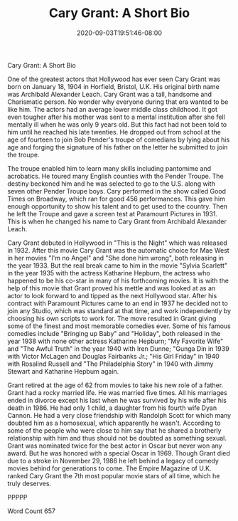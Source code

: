 ﻿---
title: "Cary Grant: A Short Bio"
date: 2020-09-03T19:51:46-08:00
description: "TXT Tips for Web Success"
featured_image: "/images/TXT.jpg"
tags: ["TXT"]
---

Cary Grant: A Short Bio

One of the greatest actors that Hollywood has ever seen Cary Grant was born on January 18, 1904 in Horfield, Bristol, U.K. His original birth name was Archibald Alexander Leach. Cary Grant was a tall, handsome and Charismatic person. No wonder why everyone during that era wanted to be like him. The actors had an average lower middle class childhood. It got even tougher after his mother was sent to a mental institution after she fell mentally ill when he was only 9 years old. But this fact had not been told to him until he reached his late twenties. He dropped out from school at the age of fourteen to join Bob Pender's troupe of comedians by lying about his age and forging the signature of his father on the letter he submitted to join the troupe. 

The troupe enabled him to learn many skills including pantomime and acrobatics. He toured many English counties with the Pender Troupe. The destiny beckoned him and he was selected to go to the U.S. along with seven other Pender Troupe boys. Cary performed in the show called Good Times on Broadway, which ran for good 456 performances. This gave him enough opportunity to show his talent and to get used to the country. Then he left the Troupe and gave a screen test at Paramount Pictures in 1931. This is when he changed his name to Cary Grant from Archibald Alexander Leach. 

Cary Grant debuted in Hollywood in "This is the Night" which was released in 1932. After this movie Cary Grant was the automatic choice for Mae West in her movies "I'm no Angel" and "She done him wrong", both releasing in the year 1933. But the real break came to him in the movie "Sylvia Scarlett" in the year 1935 with the actress Katharine Hepburn, the actress who happened to be his co-star in many of his forthcoming movies. It is with the help of this movie that Grant proved his mettle and was looked at as an actor to look forward to and tipped as the next Hollywood star. After his contract with Paramount Pictures came to an end in 1937 he decided not to join any Studio, which was standard at that time, and work independently by choosing his own scripts to work for. The move resulted in Grant giving some of the finest and most memorable comedies ever. Some of his famous comedies include "Bringing up Baby" and "Holiday", both released in the year 1938 with none other actress Katharine Hepburn; "My Favorite Wife" and "The Awful Truth" in the year 1940 with Iren Dunne; "Gunga Din in 1939 with Victor McLagen and Douglas Fairbanks Jr.; "His Girl Friday" in 1940 with Rosalind Russell and "The Philadelphia Story" in 1940 with Jimmy Stewart and Katharine Hepbum again. 

Grant retired at the age of 62 from movies to take his new role of a father. Grant had a rocky married life. He was married five times. All his marriages ended in divorce except his last when he was survived by his wife after his death in 1986. He had only 1 child, a daughter from his fourth wife Dyan Cannon. He had a very close friendship with Randolph Scott for which many doubted him as a homosexual, which apparently he wasn't. According to some of the people who were close to him say that he shared a brotherly relationship with him and thus should not be doubted as something sexual. Grant was nominated twice for the best actor in Oscar but never won any award. But he was honored with a special Oscar in 1969. Though Grant died due to a stroke in November 29, 1986 he left behind a legacy of comedy movies behind for generations to come. The Empire Magazine of U.K. ranked Cary Grant the 7th most popular movie stars of all time, which he truly deserves. 

PPPPP 

Word Count 657

